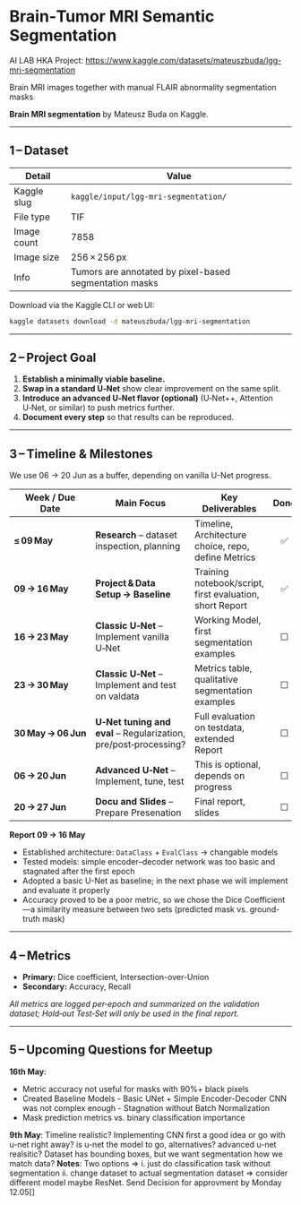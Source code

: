 # Brain‑Tumor MRI Semantic Segmentation

AI LAB HKA Project: https://www.kaggle.com/datasets/mateuszbuda/lgg-mri-segmentation

Brain MRI images together with manual FLAIR abnormality segmentation masks

**Brain MRI segmentation** by Mateusz Buda on Kaggle.

---

## 1 – Dataset

| Detail                | Value                                                              |
| ----------------------| -------------------------------------------------------------------|
| Kaggle slug           | `kaggle/input/lgg-mri-segmentation/`                               |
| File type             | TIF                                                                |
| Image count           | 7858                                                               |
| Image size            | 256 × 256 px                                                       |
| Info                  | Tumors are annotated by pixel-based segmentation masks             |


Download via the Kaggle CLI or web UI:

```bash
kaggle datasets download -d mateuszbuda/lgg-mri-segmentation
```


---

## 2 – Project Goal

1. **Establish a minimally viable baseline.**  
2. **Swap in a standard U‑Net** show clear improvement on the same split.  
3. **Introduce an advanced U‑Net flavor (optional)** (U‑Net++, Attention U‑Net, or similar) to push metrics further.  
4. **Document every step** so that results can be reproduced.  

---

## 3 – Timeline & Milestones
We use 06 -> 20 Jun as a buffer, depending on vanilla U-Net progress.

| Week / Due Date         | Main Focus                                                        | Key Deliverables                                           | Done |
| ----------------------- | ----------------------------------------------------------------- | ---------------------------------------------------------- | :--: |
| **≤ 09 May**            | **Research** – dataset inspection, planning                       | Timeline, Architecture choice, repo, define Metrics        | ✅   |
| **09 → 16 May**         | **Project & Data Setup → Baseline**                               | Training notebook/script, first evaluation, short Report   | ✅   |
| **16 → 23 May**         | **Classic U‑Net** – Implement vanilla U‑Net                       | Working Model, first segmentation examples                 | ☐    |
| **23 → 30 May**         | **Classic U‑Net** – Implement and test on valdata                 | Metrics table, qualitative segmentation examples           | ☐    |
| **30 May → 06 Jun**     | **U‑Net tuning and eval** –  Regularization, pre/post‑processing? | Full evaluation on testdata, extended Report               | ☐    |
| **06 → 20 Jun**         | **Advanced U‑Net** – Implement, tune, test                        | This is optional, depends on progress                      | ☐    |
| **20 → 27 Jun**         | **Docu and Slides** – Prepare Presenation                         | Final report, slides                                       | ☐    |

**Report 09 → 16 May**

- Established architecture: `DataClass` + `EvalClass` → changable models 
- Tested models: simple encoder–decoder network was too basic and stagnated after the first epoch  
- Adopted a basic U-Net as baseline; in the next phase we will implement and evaluate it properly  
- Accuracy proved to be a poor metric, so we chose the Dice Coefficient—a similarity measure between two sets (predicted mask vs. ground-truth mask)

---

## 4 – Metrics

* **Primary:** Dice coefficient, Intersection-over-Union
* **Secondary:** Accuracy, Recall

_All metrics are logged per‑epoch and summarized on the validation dataset; Hold‑out Test‑Set will only be used in the final report._  

---
## 5 – Upcoming Questions for Meetup
**16th May**:
- Metric accuracy not useful for masks with 90%+ black pixels
- Created Baseline Models - Basic UNet + Simple Encoder-Decoder CNN was not complex enough - Stagnation without Batch Normalization
- Mask prediction metrics vs. binary classification importance

**9th May**: Timeline realistic? Implementing CNN first a good idea or go with u-net right away? is u-net the model to go, alternatives? advanced u-net realsitic? Dataset has bounding boxes, but we want segmentation how we match data?
    **Notes**: Two options => i. just do classification task without segmentation ii. change dataset to actual segmentation dataset => consider different model maybe ResNet. Send Decision for approvment by Monday 12.05[]
